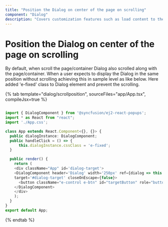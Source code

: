 ```yaml
---
title: "Position the Dialog on center of the page on scrolling"
component: "Dialog"
description: "Covers customization features such as load content to the dialog from external sources, built-in alert, and confirmation model dialog."
---
```


# Position the Dialog on center of the page on scrolling

By default, when scroll the page/container Dialog also scrolled along with the page/container.
When a user expects to display the Dialog in the same position without scrolling achieving this in
sample level as like below. Here added 'e-fixed' class to Dialog element and prevent the scrolling.

{% tab template="dialog/scrollposition", sourceFiles="app/App.tsx", compileJsx=true %}

```typescript

import { DialogComponent } from '@syncfusion/ej2-react-popups';
import * as React from "react";
import './App.css';

class App extends React.Component<{}, {}> {
  public dialogInstance: DialogComponent;
  public handleClick = () => {
      this.dialogInstance.cssClass = 'e-fixed';
  }

  public render() {
    return (
    <div className="App" id='dialog-target'>
    <DialogComponent header='Dialog' width='250px' ref={dialog => this.dialogInstance = dialog!}
    target='#dialog-target' closeOnEscape={false}>
      <button className="e-control e-btn" id="targetButton" role="button" onClick={this.handleClick = this.handleClick}>Prevent Dialog Scroll</button>
    </DialogComponent>
    </div>
    );
  }
}
export default App;

```

{% endtab %}